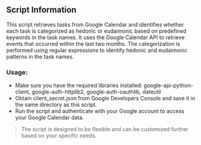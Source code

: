 ## Script Information

This script retrieves tasks from Google Calendar and identifies whether each task is categorized
as hedonic or eudaimonic based on predefined keywords in the task names. It uses the Google Calendar
API to retrieve events that occurred within the last two months. The categorization is performed using regular expressions to identify hedonic and eudaimonic patterns in the task names.

### Usage:
- Make sure you have the required libraries installed: google-api-python-client, google-auth-httplib2, google-auth-oauthlib, dateutil
- Obtain client_secret.json from Google Developers Console and save it in the same directory as this script.
- Run the script and authenticate with your Google account to access your Google Calendar data.

> The script is designed to be flexible and can be customized further based on your specific needs.
